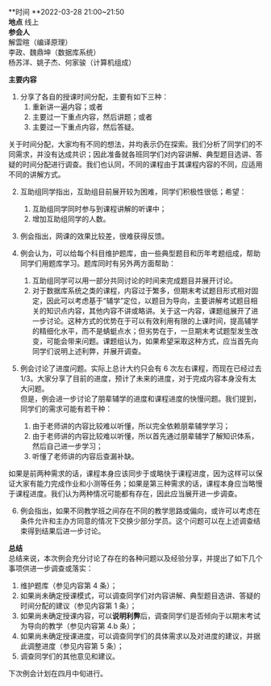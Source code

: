 **时间		**2022-03-28	21:00~21:50<br />**地点**		线上<br />**参会人**	<br />解雲暄（编译原理）<br />李政、魏鼎坤（数据库系统）<br />杨苏洋、姚子杰、何家骏（计算机组成）

**主要内容**

1. 分享了各自的授课时间分配，主要有如下三种：
   1. 重新讲一遍内容；或者
   2. 主要过一下重点内容，然后讲题；或者
   3. 主要过一下重点内容，然后答疑。

关于时间分配，大家均有不同的想法，并均表示仍在探索。我们分析了同学们的不同需求，并没有达成共识；因此准备就各班同学们对内容讲解、典型题目选讲、答疑的时间分配进行调查。我们也认同，不同的课程由于其课程内容的不同，应适用不同的讲解方式。

2. 互助组同学指出，互助组目前展开较为困难，同学们积极性很低；希望：
   1. 互助组同学同时参与到课程讲解的听课中；
   2. 增加互助组同学的人数。

3. 例会指出，网课的效果比较差，很难获得反馈。

4. 例会认为，可以给每个科目维护题库，由一些典型题目和历年考题组成，帮助同学们用题库学习。题库同时有另外两方面帮助：
   1. 互助组同学可以用一部分共同讨论的时间来完成题目并展开讨论。
   2. 对于数据库系统之类的课程，内容过于繁多，但期末考试题目形式相对固定，因此可以考虑基于“辅学”定位，以题目为导向，主要讲解考试题目相关的知识点内容，其他内容不讲或略讲。关于这一内容，课题组展开了进一步讨论。这种方式的优势在于可以有效利用有限的上课时间，提高辅学的精细化水平，而不是蜻蜓点水；但劣势在于，一旦期末考试题型发生改变，可能会带来问题。课题组认为，如果希望采取这种方式，应当首先向同学们说明上述利弊，并展开调查。

5. 例会讨论了进度问题。实际上总计大约只会有 6 次左右课程，而现在已经过去 1/3。大家分享了目前的进度，预计了未来的进度，对于完成内容本身没有太大问题。<br />但是，例会进一步讨论了朋辈辅学的进度和课程进度的快慢问题。我们提到，同学们的需求可能有若干种：
   1. 由于老师讲的内容比较难以听懂，所以完全依赖朋辈辅学学习；
   2. 由于老师讲的内容比较难以听懂，所以首先通过朋辈辅学了解知识体系，然后自己进一步学习；
   3. 听懂了老师讲的内容后查漏补缺。

如果是前两种需求的话，课程本身应该同步于或略快于课程进度，因为这样可以保证大家有能力完成作业和小测等任务；如果是第三种需求的话，课程本身应当略慢于课程进度。我们认为两种情况可能都有存在，因此应当展开进一步调查。

6. 例会指出，如果不同教学班之间存在不同的教学思路或偏向，或许可以考虑在条件允许和主办方同意的情况下交换少部分学员。这个问题可以在上述调查结束得到结果后进一步讨论。

**总结**<br />总结来说，本次例会充分讨论了存在的各种问题以及经验分享，并提出了如下几个事项供进一步调查或落实：

1. 维护题库（参见内容第 4 条）；
2. 如果尚未确定授课模式，可以调查同学们对内容讲解、典型题目选讲、答疑的时间分配的建议（参见内容第 1 条）；
3. 如果尚未确定授课内容，可以**说明利弊**后，调查同学们是否倾向于以期末考试为导向的教学（参见内容第 4.b 条）；
4. 如果尚未确定授课进度，可以调查同学们的具体需求以及对进度的建议，并据此调整进度（参见内容第 5 条）；
5. 调查同学们的其他意见和建议。

下次例会计划在四月中旬进行。


